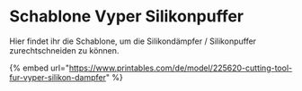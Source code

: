 # Schablone Vyper Silikonpuffer

Hier findet ihr die Schablone, um die Silikondämpfer / Silikonpuffer zurechtschneiden zu können.



{% embed url="https://www.printables.com/de/model/225620-cutting-tool-fur-vyper-silikon-dampfer" %}
